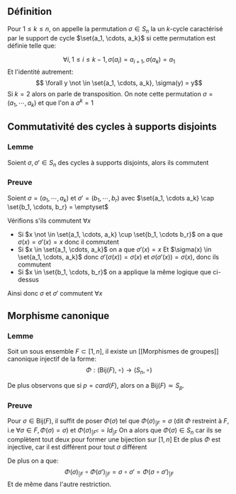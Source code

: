 ## Définition
Pour $1 \leq k \leq n$, on appelle la permutation $\sigma \in S_n$ la  un $k$-cycle caractérisé par le support de cycle $\set{a_1, \cdots, a_k}$  si cette permutation est définie telle que:

$$\forall i, 1 \leq i \leq k-1, \sigma(a_i) = a_{i+1}, \sigma(a_k) = a_1$$
Et l'identité autrement: 
$$ \forall y \not \in \set{a_1, \cdots, a_k}, \sigma(y) = y$$
Si $k=2$ alors on parle de transposition.
On note cette permutation $\sigma = (a_1, \cdots, a_k)$ et que l'on a $\sigma^k = 1$

## Commutativité des cycles à supports disjoints

### Lemme
Soient $\sigma, \sigma' \in S_n$ des cycles à supports disjoints, alors ils commutent

### Preuve
Soient $\sigma=(a_1, \cdots, a_k)$ et $\sigma' = (b_1, \cdots, b_r)$ avec $\set{a_1, \cdots a_k} \cap \set{b_1, \cdots, b_r} = \emptyset$ 

Vérifions s'ils commutent $\forall x$

- Si $x \not \in \set{a_1, \cdots, a_k} \cup \set{b_1, \cdots b_r}$ on a que $\sigma(x) = \sigma'(x) = x$ donc il commutent
- Si $x \in \set{a_1, \cdots, a_k}$ on a que $\sigma'(x) =x$
	Et $\sigma(x) \in \set{a_1, \cdots, a_k}$ donc $\sigma'(\sigma(x)) = \sigma(x)$ et $\sigma(\sigma'(x)) = \sigma(x)$, donc ils commutent
- Si $x \in \set{b_1, \cdots, b_r}$ on a applique la même logique que ci-dessus

Ainsi donc $\sigma$ et $\sigma'$ commutent $\forall x$
$$\tag*{$\blacksquare$}$$
## Morphisme canonique
### Lemme
Soit un sous ensemble $F \subset [1,n]$, il existe un [[Morphismes de groupes]] canonique injectif de la forme:
$$\Phi : (\text{Bij}(F), \circ) \to (S_{n},\circ)$$

De plus observons que si $p = card(F)$, alors on a $\text{Bij}(F) \simeq S_p$.

### Preuve
Pour $\sigma \in \text{Bij}(F)$, il suffit de poser $\Phi(\sigma)$ tel que $\Phi(\sigma)_{|F} = \sigma$ (dit $\Phi$ restreint à $F$, i.e $\forall \sigma \in F, \Phi(\sigma)=\sigma$) et $\Phi(\sigma)_{|F^c} = Id_{|F}$
On a alors que $\Phi(\sigma) \in S_n$ car ils se complètent tout deux pour former une bijection sur $[1,n]$
Et de plus $\Phi$ est injective, car il est différent pour tout $\sigma$ différent

De plus on a que:
$$\Phi(\sigma)_{|F} \circ \Phi(\sigma')_{|F} = \sigma \circ \sigma' = \Phi(\sigma \circ \sigma')_{|F}$$
Et de même dans l'autre restriction.
$$\tag*{$\blacksquare$}$$
 